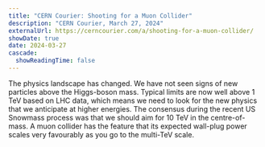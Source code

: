 ```yaml
---
title: "CERN Courier: Shooting for a Muon Collider"
description: "CERN Courier, March 27, 2024"
externalUrl: https://cerncourier.com/a/shooting-for-a-muon-collider/
showDate: true
date: 2024-03-27
cascade:
  showReadingTime: false
---
```


The physics landscape has changed. We have not seen signs of new particles above the Higgs-boson mass. Typical limits are now well above 1 TeV based on LHC data, which means we need to look for the new physics that we anticipate at higher energies. The consensus during the recent US Snowmass process was that we should aim for 10 TeV in the centre-of-mass. A muon collider has the feature that its expected wall-plug power scales very favourably as you go to the multi-TeV scale. 
